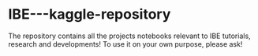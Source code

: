 # IBE---kaggle-repository
The repository contains all the projects notebooks relevant to IBE tutorials, research and developments!
To use it on your own purpose, please ask!
